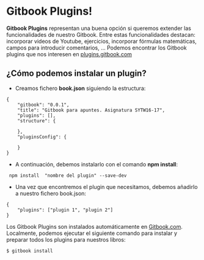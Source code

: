 Gitbook Plugins!
===================

**Gitbook Plugins** representan una buena opción si queremos extender las funcionalidades de nuestro Gitbook.
Entre estas funcionalidades destacan: incorporar videos de Youtube, ejercicios, incorporar fórmulas matemáticas, campos para introducir comentarios, ...
Podemos encontrar los Gitbook plugins que nos interesen en [plugins.gitbook.com][1]

¿Cómo podemos instalar un plugin?
-------------
- Creamos fichero **book.json** siguiendo la estructura:

```
{
    "gitbook": "0.0.1",
    "title": "Gitbook para apuntes. Asignatura SYTW16-17",
    "plugins": [],
    "structure": {
        
    },
    "pluginsConfig": {

    }
}

```

- A continuación, debemos instalarlo con el comando **npm install**:

```
 npm install  "nombre del plugin" --save-dev

```

- Una vez que encontremos el plugin que necesitamos, debemos añadirlo a nuestro fichero book.json: 

```
{
	"plugins": ["plugin 1", "plugin 2"]
}
```

Los Gitbook Plugins son instalados automáticamente en [Gitbook.com][2]. Localmente, podemos ejecutar el siguiente comando para instalar y preparar todos los plugins para nuestros libros:

```
$ gitbook install

``` 

[1]:
    http://plugins.gitbook.com

[2]:
    http://www.Gitbook.com